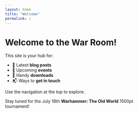```yaml
---
layout: home
title: "Welcome"
permalink: /
---
```


# Welcome to the War Room!

This site is your hub for:

- 📝 Latest **blog posts**
- 🎲 Upcoming **events**
- 📄 Handy **downloads**
- 📬 Ways to **get in touch**

Use the navigation at the top to explore.

Stay tuned for the July 18th **Warhammer: The Old World** 1500pt tournament!

